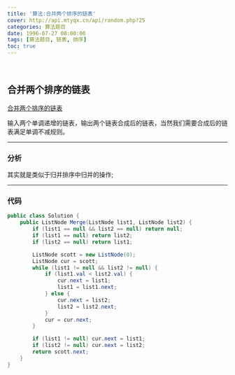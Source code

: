 ```yaml
---
title: '算法:合并两个排序的链表'
cover: http://api.mtyqx.cn/api/random.php?25
categories: 算法题目
date: 1996-07-27 08:00:00
tags: [算法题目, 链表, 排序]
toc: true
---
```


<br/>

<!--more-->

## 合并两个排序的链表

[合并两个排序的链表](https://www.nowcoder.com/practice/d8b6b4358f774294a89de2a6ac4d9337?tpId=13&tqId=11169&tPage=1&rp=1&ru=%2Fta%2Fcoding-interviews&qru=%2Fta%2Fcoding-interviews%2Fquestion-ranking)

输入两个单调递增的链表，输出两个链表合成后的链表，当然我们需要合成后的链表满足单调不减规则。

****

### 分析

其实就是类似于归并排序中归并的操作;

****

### 代码

```java
public class Solution {
    public ListNode Merge(ListNode list1, ListNode list2) {
        if (list1 == null && list2 == null) return null;
        if (list1 == null) return list2;
        if (list2 == null) return list1;

        ListNode scott = new ListNode(0);
        ListNode cur = scott;
        while (list1 != null && list2 != null) {
            if (list1.val < list2.val) {
                cur.next = list1;
                list1 = list1.next;
            } else {
                cur.next = list2;
                list2 = list2.next;
            }
            cur = cur.next;
        }

        if (list1 != null) cur.next = list1;
        if (list2 != null) cur.next = list2;
        return scott.next;
    }
}
```


